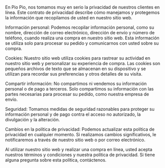 En Pio Pio, nos tomamos muy en serio la privacidad de nuestros clientes en línea. Este contrato de privacidad describe cómo manejamos y protegemos la información que recopilamos de usted en nuestro sitio web.

Información personal: Podemos recopilar información personal, como su nombre, dirección de correo electrónico, dirección de envío y número de teléfono, cuando realiza una compra en nuestro sitio web. Esta información se utiliza solo para procesar su pedido y comunicarnos con usted sobre su compra.

Cookies: Nuestro sitio web utiliza cookies para rastrear su actividad en nuestro sitio web y personalizar su experiencia de compra. Las cookies son pequeños archivos de texto que se almacenan en su dispositivo y se utilizan para recordar sus preferencias y otros detalles de su visita.

Compartir información: No compartimos ni vendemos su información personal o de pago a terceros. Solo compartimos su información con las partes necesarias para procesar su pedido, como nuestra empresa de envío.

Seguridad: Tomamos medidas de seguridad razonables para proteger su información personal y de pago contra el acceso no autorizado, la divulgación y la alteración.

Cambios en la política de privacidad: Podemos actualizar esta política de privacidad en cualquier momento. Si realizamos cambios significativos, le notificaremos a través de nuestro sitio web o por correo electrónico.

Al utilizar nuestro sitio web y realizar una compra en línea, usted acepta nuestros términos y condiciones y nuestra política de privacidad. Si tiene alguna pregunta sobre esta política, contáctenos.

